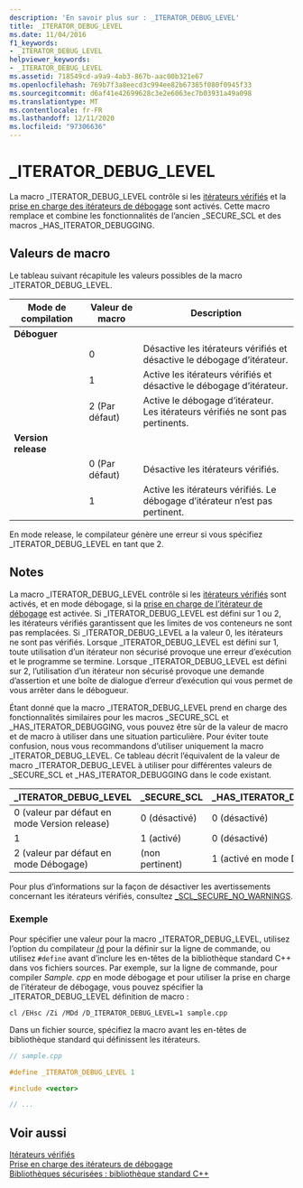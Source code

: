 ```yaml
---
description: 'En savoir plus sur : _ITERATOR_DEBUG_LEVEL'
title: _ITERATOR_DEBUG_LEVEL
ms.date: 11/04/2016
f1_keywords:
- _ITERATOR_DEBUG_LEVEL
helpviewer_keywords:
- _ITERATOR_DEBUG_LEVEL
ms.assetid: 718549cd-a9a9-4ab3-867b-aac00b321e67
ms.openlocfilehash: 769b7f3a8eecd3c994ee82b67385f080f0945f33
ms.sourcegitcommit: d6af41e42699628c3e2e6063ec7b03931a49a098
ms.translationtype: MT
ms.contentlocale: fr-FR
ms.lasthandoff: 12/11/2020
ms.locfileid: "97306636"
---
```

# <a name="_iterator_debug_level"></a>_ITERATOR_DEBUG_LEVEL

La macro _ITERATOR_DEBUG_LEVEL contrôle si les [itérateurs vérifiés](../standard-library/checked-iterators.md) et la [prise en charge des itérateurs de débogage](../standard-library/debug-iterator-support.md) sont activés. Cette macro remplace et combine les fonctionnalités de l’ancien _SECURE_SCL et des macros _HAS_ITERATOR_DEBUGGING.

## <a name="macro-values"></a>Valeurs de macro

Le tableau suivant récapitule les valeurs possibles de la macro _ITERATOR_DEBUG_LEVEL.

|Mode de compilation|Valeur de macro|Description|
|----------------------|----------------|-----------------|
|**Déboguer**|||
||0|Désactive les itérateurs vérifiés et désactive le débogage d’itérateur.|
||1|Active les itérateurs vérifiés et désactive le débogage d’itérateur.|
||2 (Par défaut)|Active le débogage d’itérateur. Les itérateurs vérifiés ne sont pas pertinents.|
|**Version release**|||
||0 (Par défaut)|Désactive les itérateurs vérifiés.|
||1|Active les itérateurs vérifiés. Le débogage d’itérateur n’est pas pertinent.|

En mode release, le compilateur génère une erreur si vous spécifiez _ITERATOR_DEBUG_LEVEL en tant que 2.

## <a name="remarks"></a>Notes

La macro _ITERATOR_DEBUG_LEVEL contrôle si les [itérateurs vérifiés](../standard-library/checked-iterators.md) sont activés, et en mode débogage, si la [prise en charge de l’itérateur de débogage](../standard-library/debug-iterator-support.md) est activée. Si _ITERATOR_DEBUG_LEVEL est défini sur 1 ou 2, les itérateurs vérifiés garantissent que les limites de vos conteneurs ne sont pas remplacées. Si _ITERATOR_DEBUG_LEVEL a la valeur 0, les itérateurs ne sont pas vérifiés. Lorsque _ITERATOR_DEBUG_LEVEL est défini sur 1, toute utilisation d’un itérateur non sécurisé provoque une erreur d’exécution et le programme se termine. Lorsque _ITERATOR_DEBUG_LEVEL est défini sur 2, l’utilisation d’un itérateur non sécurisé provoque une demande d’assertion et une boîte de dialogue d’erreur d’exécution qui vous permet de vous arrêter dans le débogueur.

Étant donné que la macro _ITERATOR_DEBUG_LEVEL prend en charge des fonctionnalités similaires pour les macros _SECURE_SCL et _HAS_ITERATOR_DEBUGGING, vous pouvez être sûr de la valeur de macro et de macro à utiliser dans une situation particulière. Pour éviter toute confusion, nous vous recommandons d’utiliser uniquement la macro _ITERATOR_DEBUG_LEVEL. Ce tableau décrit l’équivalent de la valeur de macro _ITERATOR_DEBUG_LEVEL à utiliser pour différentes valeurs de _SECURE_SCL et _HAS_ITERATOR_DEBUGGING dans le code existant.

|**_ITERATOR_DEBUG_LEVEL** |**_SECURE_SCL** |**_HAS_ITERATOR_DEBUGGING**|
|---|---|---|
|0 (valeur par défaut en mode Version release)|0 (désactivé)|0 (désactivé)|
|1|1 (activé)|0 (désactivé)|
|2 (valeur par défaut en mode Débogage)|(non pertinent)|1 (activé en mode Débogage)|

Pour plus d’informations sur la façon de désactiver les avertissements concernant les itérateurs vérifiés, consultez [_SCL_SECURE_NO_WARNINGS](../standard-library/scl-secure-no-warnings.md).

### <a name="example"></a>Exemple

Pour spécifier une valeur pour la macro _ITERATOR_DEBUG_LEVEL, utilisez l’option du compilateur [/d](../build/reference/d-preprocessor-definitions.md) pour la définir sur la ligne de commande, ou utilisez `#define` avant d’inclure les en-têtes de la bibliothèque standard C++ dans vos fichiers sources. Par exemple, sur la ligne de commande, pour compiler *Sample. cpp* en mode débogage et pour utiliser la prise en charge de l’itérateur de débogage, vous pouvez spécifier la _ITERATOR_DEBUG_LEVEL définition de macro :

`cl /EHsc /Zi /MDd /D_ITERATOR_DEBUG_LEVEL=1 sample.cpp`

Dans un fichier source, spécifiez la macro avant les en-têtes de bibliothèque standard qui définissent les itérateurs.

```cpp
// sample.cpp

#define _ITERATOR_DEBUG_LEVEL 1

#include <vector>

// ...
```

## <a name="see-also"></a>Voir aussi

[Itérateurs vérifiés](../standard-library/checked-iterators.md)\
[Prise en charge des itérateurs de débogage](../standard-library/debug-iterator-support.md)\
[Bibliothèques sécurisées : bibliothèque standard C++](../standard-library/safe-libraries-cpp-standard-library.md)
